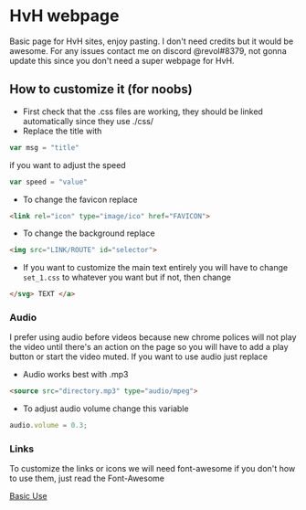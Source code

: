 # HvH webpage
Basic page for HvH sites, enjoy pasting. I don't need credits but it would be awesome. For any issues contact me on discord @revol#8379, not gonna update this since you don't need a super webpage for HvH.

<h2> How to customize it (for noobs) </h2>
 
- First check that the .css files are working, they should be linked automatically since they use ./css/
- Replace the title with
```javascript
var msg = "title"
```
  if you want to adjust the speed
  ```javascript
  var speed = "value"
  ```
- To change the favicon replace
```html
<link rel="icon" type="image/ico" href="FAVICON">
```
- To change the background replace
```html
<img src="LINK/ROUTE" id="selector">
```
- If you want to customize the main text entirely you will have to change `set_1.css` to whatever you want but if not, then change
```html
</svg> TEXT </a>
```
<h3> Audio </h3>
I prefer using audio before videos because new chrome polices will not play the video until there's an action on the page so you will have to add a play button or start the video muted. If you want to use audio just replace

- Audio works best with .mp3
```html
<source src="directory.mp3" type="audio/mpeg">
```
- To adjust audio volume change this variable
```javascript
audio.volume = 0.3;
```
<h3> Links </h3>
To customize the links or icons we will need font-awesome if you don't how to use them, just read the Font-Awesome <p><a href="https://origin.fontawesome.com/how-to-use/on-the-web/referencing-icons/basic-use" target="_blank">Basic Use</a></p>
